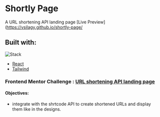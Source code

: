 # Shortly Page

A URL shortening API landing page
[Live Preview](https://vsilagy.github.io/shortly-page/

## Built with:

![Stack](https://skillicons.dev/icons?i=react,tailwind)

- [React](https://reactjs.org/)
- [Tailwind](https://tailwindcss.com/)

### Frontend Mentor Challenge : [URL shortening API landing page](https://www.frontendmentor.io/challenges/url-shortening-api-landing-page-2ce3ob-G)

#### Objectives:

- integrate with the shrtcode API to create shortened URLs and display them like in the designs.
